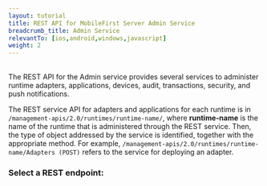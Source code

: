 ```yaml
---
layout: tutorial
title: REST API for MobileFirst Server Admin Service
breadcrumb_title: Admin Service
relevantTo: [ios,android,windows,javascript]
weight: 2
---
```

<br/>
The REST API for the Admin service provides several services to administer runtime adapters, applications, devices, audit, transactions, security, and push notifications.

The REST service API for adapters and applications for each runtime is in `/management-apis/2.0/runtimes/runtime-name/`, where **runtime-name** is the name of the runtime that is administered through the REST service. Then, the type of object addressed by the service is identified, together with the appropriate method. For example, `/management-apis/2.0/runtimes/runtime-name/Adapters (POST)` refers to the service for deploying an adapter.

### Select a REST endpoint:


